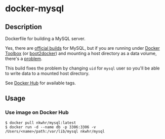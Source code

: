 docker-mysql
===========

## Description

Dockerfile for building a MySQL server.

Yes, there are [official builds](https://hub.docker.com/_/mysql/) for MySQL, but if you are running under [Docker Toolbox](https://www.docker.com/toolbox) (or [boot2docker](http://boot2docker.io/)) and mounting a host directory as a data volume, there's a [problem](https://github.com/boot2docker/boot2docker/issues/581).

This build fixes the problem by changing `uid` for `mysql` user so you'll be able to write data to a mounted host directory.

See [Docker Hub](https://hub.docker.com/r/nkwhr/mysql/tags/) for available tags.

## Usage

### Use image on Docker Hub

```
$ docker pull nkwhr/mysql:latest
$ docker run -d --name db -p 3306:3306 -v /Users/<name>/path:/var/lib/mysql nkwhr/mysql
```
